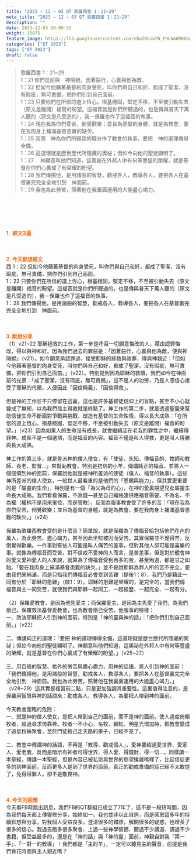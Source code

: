 ```yaml
---
title: "2023 – 12 – 03 QT 歌羅西書 1：21~29"
meta_title: "2023 – 12 – 03 QT 歌羅西書 1：21~29"
description: ""
date: 2023-12-03 00:00:55
weight: 15075
feature_image: https://lh3.googleusercontent.com/ehoZRkiwYN_F9LNA8M068AYxt73EavCZno-PD1cJRuf5BbSkQVUWr3gNEbt5kSs28Pb_Elg17kSrtf9ybWvojWoMV6I4tPM3vGRGDq6GkKkPdL2Gut4QAIw4-uykKUAtNiKgQKntvsU=w800
categories: ["QT 2023"]
tags: ["QT 2023"]
draft: false
---
```


<blockquote>歌羅西書 1：21~29<br />
1：21 你們從前與　神隔絕，因著惡行，心裏與他為敵。<br />
1：22 但如今他藉著基督的肉身受死，叫你們與自己和好，都成了聖潔，沒有瑕疵，無可責備，把你們引到自己面前。<br />
1：23 只要你們在所信的道上恆心，根基穩固，堅定不移，不至被引動失去（原文是離開）福音的盼望。這福音就是你們所聽過的，也是傳與普天下萬人聽的（原文是凡受造的），我－保羅也作了這福音的執事。<br />
1：24 現在我為你們受苦，倒覺歡樂；並且為基督的身體，就是為教會，要在我肉身上補滿基督患難的缺欠。<br />
1：25 我照　神為你們所賜我的職分作了教會的執事，要把　神的道理傳得全備，<br />
1：26 這道理就是歷世歷代所隱藏的奧祕；但如今向他的聖徒顯明了。<br />
1：27 　神願意叫他們知道，這奧祕在外邦人中有何等豐盛的榮耀，就是基督在你們心裏成了有榮耀的盼望。<br />
1：28 我們傳揚他，是用諸般的智慧，勸戒各人，教導各人，要把各人在基督裏完完全全地引到　神面前。<br />
1：29 我也為此勞苦，照著他在我裏面運用的大能盡心竭力。</blockquote><br />
&nbsp;<br />
<br />
&nbsp;<br />
<br />
<span style="color: #ff6600;"><strong>1.  經文3遍</strong></span><br />
<br />
&nbsp;<br />
<br />
<span style="color: #ff6600;"><strong>2. 今天默想經文<br />
</strong></span>西 1：22 但如今他藉著基督的肉身受死，叫你們與自己和好，都成了聖潔，沒有瑕疵，無可責備，把你們引到自己面前。<br />
1：23 只要你們在所信的道上恆心，根基穩固，堅定不移，不至被引動失去（原文是離開）福音的盼望。這福音就是你們所聽過的，也是傳與普天下萬人聽的（原文是凡受造的），我－保羅也作了這福音的執事。<br />
1：28 我們傳揚他，是用諸般的智慧，勸戒各人，教導各人，要把各人在基督裏完完全全地引到　神面前。<br />
<br />
&nbsp;<br />
<br />
<strong><span style="color: #ff6600;">3. 默想分享<br />
</span></strong>（1）v21~22 耶穌拯救的工作，第一步是呼召一切願意悔改的人，藉由認罪悔改，得以與神和好。因為我們過去的罪惡是：「因著惡行，心裏與他為敵，便與神隔絕」（v21）。如今願意承認罪過，接受耶穌的拯救與赦罪，得與神親近：「但如今他藉著基督的肉身受死，叫你們與自己和好，都成了聖潔，沒有瑕疵，無可責備，把你們引到自己面前。」（v22）。特別提到因為耶穌的救贖，我們如今在神面前的光景：「成了聖潔，沒有瑕疵，無可責備」，這不是人的功勞，乃是人憑信心接受了耶穌的代贖，人便因此「因信稱義」、「因信得救」。<br />
<br />
但是神的工作並不只停留在這裏，這也是許多基督徒信仰上的盲點，甚至不小心就變成了無知，以為我們信主得救就是終點了。神工作的第二步，就是透過聖靈來幫助信徒生命不斷面對爭戰與挑戰，塑造有基督的生命性情，得以長大成熟：「在所信的道上恆心，根基穩固，堅定不移，不至被引動失去（原文是離開）福音的盼望。」（v23）因為如果人的生命沒有成長，就會繼續活在老我的罪性之中，繼續得罪神。成長不是一個選項，而是福音的內容。福音不僅是叫人得救，更是叫人得勝與長大成熟。<br />
<br />
神工作的第三步，就是差派神的僕人使女，有「使徒、先知、傳福音的、牧師和教師、長老、監督…」來幫助教會，特別是初信的小羊，傳講純正的福音，並將人一個個領到神的面前，保羅說他就是被神所差派的使徒（僕人、福音的執事）。這些神所差派的僕人使女，一般世人最看重的是他們的「恩賜與能力」，但其實更重要的是「屬靈的生命」，特別是有一個「為父為母的心」，在神的愛裏期望兒女屬靈生命長大成熟。我們看看保羅，不為錢—甚至自己織帳篷供應福音需要、不為名、不為權（權柄不是用來掌控，而是管教），反而為服事教會受了許多的苦：「現在我為你們受苦，倒覺歡樂；並且為基督的身體，就是為教會，要在我肉身上補滿基督患難的缺欠。」（v24）<br />
<br />
保羅為歌羅西教會受的是什麼苦？簡單說，就是保羅為了傳福音給包括他們在內的萬人，為此勞苦、盡心竭力，甚至因此坐監被囚而受苦。其實保羅並不覺得苦，反倒覺得歡樂。一件事對有些人可能是叫人痛苦的差事，但對其他人卻可能是喜樂的事。就像為傳福音而受苦，對不信或不愛神的人而言，是苦差事，但是對於體會神的愛又愛神愛人的人來說，就算為了傳福音受到再多的苦，甚至殉道，都是甘之如飴。「要在我肉身上補滿基督患難的缺欠。」並不是說耶穌為罪人所的苦不完全，要由我們來補滿，而是只指我們傳福音必會受到苦難（提後1：8），我們乃是藉此一同有分於「耶穌的患難」（啟1：9）。耶穌的患難是榮耀的，是完全的，當我們傳福音與主一同受苦，就使我們與耶穌一起同工、一起經歷、一起完全、一起有分。<br />
<br />
（2）保羅愛教會，是因為他先愛主；而保羅愛主，是因為主先愛了我們，為我們捨己。保羅效法基督愛教會，也為教會捨己受苦。他服事的榜樣：<br />
一、效法耶穌把人引到神的面前，特別是「神的靈與神的話」：「把你們引到自己面前。」（v22）<br />
<br />
二、傳講純正的道理：「要把 神的道理傳得全備，這道理就是歷世歷代所隱藏的奧祕；但如今向他的聖徒顯明了。神願意叫他們知道，這奧祕在外邦人中有何等豐盛的榮耀，就是基督在你們心裏成了有榮耀的盼望。」（v25~27）<br />
<br />
三、用百般的智慧、格外的勞苦與盡心盡力，用神的話語，將人引到神的面前：「我們傳揚他，是用諸般的智慧，勸戒各人，教導各人，要把各人在基督裏完完全全地引到　神面前。我也為此勞苦，照著他在我裏面運用的大能盡心竭力。」（v28~29）這其實是複習前二點，只是更加強調其重要性。這裏值得注意的，是保羅用智慧與神的話語來：勸戒各人、教導各人，為要把人帶到神的面前。<br />
<br />
今天教會面臨的危險：<br />
一、就是神的僕人使女，是把人帶到自己的面前，而不是神的面前。使人過度倚賴牧者，超過尋求倚靠神。牧者一不小心，名牧、網紅、明星光環加持，把教會變成了追星粉絲聚會，至於門徒捨己走天路的果子，已經不見了。<br />
<br />
二、教會中傳講神的話語，不再是「教導、勸戒個人」，愛神要超過愛世界、愛家人、愛老我，反而是暗示有神者可得世界、得人愛、得錢財、得一切…。同樣讀一本聖經，傳講一本聖經，但是內容已被私慾與世界的慾望攙雜稀釋了，比起信徒更多的到神面前，反而更多人是到了世界的面前。真正的勸戒責備的話已經不太敢提了，免得得罪人，卻不是敬畏神。<br />
<br />
&nbsp;<br />
<br />
<strong style="font-size: inherit;"><span style="color: #ff6600;">4. 今天的回應<br />
</span></strong>今天看FB時跳出訊息，我們FB的QT群組已成立了7年了，這不是一段短時間，因為我們每天都上傳靈修分享，始終如一。我也並非以此自誇，而是感恩這多年的持續默想與分享，對我個人受益良多，澄清很多的錯謬，解開很多的疑惑，也增長了很多的信心。我過去跑多很多聚會、上過一些神學裝備、聽過不少講道、讀過不少書籍，但受益最多的，還是在「神的話」與「神的靈」面前，神親自對我「第一手」、「一對一的教導」！我們都是「主的羊」，一定可以聽見主的聲音，前提是我們肯花時間與主人親近嗎？<br />
<br />
&nbsp;<br />
<br />
&nbsp;<br />
<br />
&nbsp;<br />
<br />
&nbsp;<br />
<br />
<strong style="font-size: inherit;"><span style="color: #ff6600;"> </span></strong><br />
<br />
<audio style="display: none;" controls="controls"></audio><br />
<br />
<audio style="display: none;" controls="controls"></audio><br />
<br />
<audio style="display: none;" controls="controls"></audio><br />
<br />
<audio style="display: none;" controls="controls"></audio><br />
<br />
<audio style="display: none;" controls="controls"></audio>
        